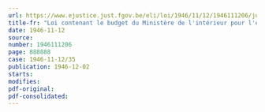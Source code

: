 ```yaml
---
url: https://www.ejustice.just.fgov.be/eli/loi/1946/11/12/1946111206/justel
title-fr: "Loi contenant le budget du Ministère de l'intérieur pour l'exercice 1945"
date: 1946-11-12
source:
number: 1946111206
page: 888888
case: 1946-11-12/35
publication: 1946-12-02
starts:
modifies:
pdf-original:
pdf-consolidated:
---
```



